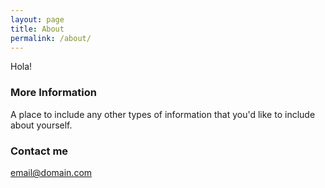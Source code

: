 ```yaml
---
layout: page
title: About
permalink: /about/
---
```


Hola!

### More Information

A place to include any other types of information that you'd like to include about yourself.

### Contact me

[email@domain.com](mailto:email@domain.com)
